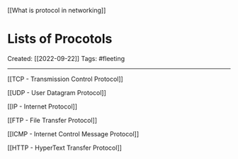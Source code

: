 [[What is protocol in networking]]

# Lists of Procotols
Created:  [[2022-09-22]]
Tags: #fleeting 

---
[[TCP - Transmission Control Protocol]]


[[UDP - User Datagram Protocol]]


[[IP - Internet Protocol]]


[[FTP - File Transfer Protocol]]


[[ICMP - Internet Control Message Protocol]]


[[HTTP - HyperText Transfer Protocol]]









